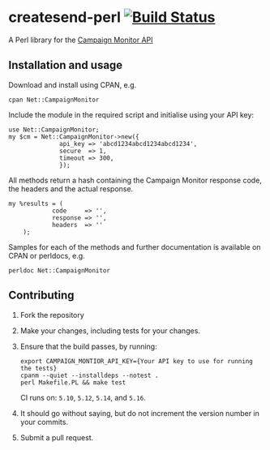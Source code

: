 # createsend-perl [![Build Status](https://secure.travis-ci.org/campaignmonitor/createsend-perl.png)][travis]
A Perl library for the [Campaign Monitor API](http://www.campaignmonitor.com/api/)

[travis]: http://travis-ci.org/campaignmonitor/createsend-perl

## Installation and usage

Download and install using CPAN, e.g.

    cpan Net::CampaignMonitor

Include the module in the required script and initialise using your API key: 	

    use Net::CampaignMonitor;
    my $cm = Net::CampaignMonitor->new({
                  api_key => 'abcd1234abcd1234abcd1234',
                  secure  => 1,
                  timeout => 300,
                  });

All methods return a hash containing the Campaign Monitor response code, the headers and the actual response.

    my %results = (
                code     => '',
                response => '',
                headers  => ''
        );

Samples for each of the methods and further documentation is available on CPAN or perldocs, e.g.

    perldoc Net::CampaignMonitor

## Contributing
1. Fork the repository
2. Make your changes, including tests for your changes.
3. Ensure that the build passes, by running:

    ```
    export CAMPAIGN_MONTIOR_API_KEY={Your API key to use for running the tests}
    cpanm --quiet --installdeps --notest .
    perl Makefile.PL && make test
    ```

    CI runs on: `5.10`, `5.12`, `5.14`, and `5.16`.

4. It should go without saying, but do not increment the version number in your commits.
5. Submit a pull request.